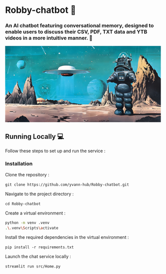 # Robby-chatbot 🤖

### An AI chatbot featuring conversational memory, designed to enable users to discuss their CSV, PDF, TXT data and YTB videos in a more intuitive manner. 🚀

![Robby](robby-pic.png)

## Running Locally 💻

Follow these steps to set up and run the service :

### Installation

Clone the repository :

`git clone https://github.com/yvann-hub/Robby-chatbot.git`

Navigate to the project directory :

`cd Robby-chatbot`

Create a virtual environment :

```bash
python -m venv .venv
.\.venv\Scripts\activate
```

Install the required dependencies in the virtual environment :

`pip install -r requirements.txt`

Launch the chat service locally :

`streamlit run src/Home.py`
